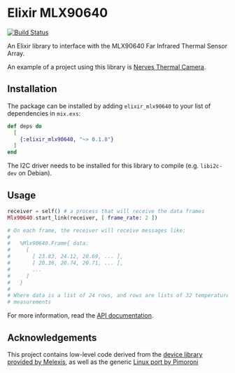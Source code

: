# Elixir MLX90640

[![Build Status](https://travis-ci.org/lucaong/elixir_mlx90640.svg?branch=master)](https://travis-ci.org/lucaong/elixir_mlx90640)

An Elixir library to interface with the MLX90640 Far Infrared Thermal Sensor Array.

An example of a project using this library is [Nerves Thermal
Camera](https://github.com/lucaong/nerves_thermal_camera).

## Installation

The package can be installed by adding `elixir_mlx90640` to your list of
dependencies in `mix.exs`:

```elixir
def deps do
  [
    {:elixir_mlx90640, "~> 0.1.8"}
  ]
end
```

The I2C driver needs to be installed for this library to compile (e.g.
`libi2c-dev` on Debian).

## Usage

```elixir
receiver = self() # a process that will receive the data frames
Mlx90640.start_link(receiver, [ frame_rate: 2 ])

# On each frame, the receiver will receive messages like:
#
#   %Mlx90640.Frame{ data:
#     [
#       [ 23.83, 24.12, 20.69, ... ],
#       [ 20.36, 20.74, 20.71, ... ],
#       ...
#     ]
#   }
#
# Where data is a list of 24 rows, and rows are lists of 32 temperature
# measurements
```

For more information, read the [API documentation](https://hexdocs.pm/elixir_mlx90640).

## Acknowledgements

This project contains low-level code derived from the [device library provided
by Melexis](https://github.com/melexis/mlx90640-library), as well as the generic
[Linux port by Pimoroni](https://github.com/pimoroni/mlx90640-library)
